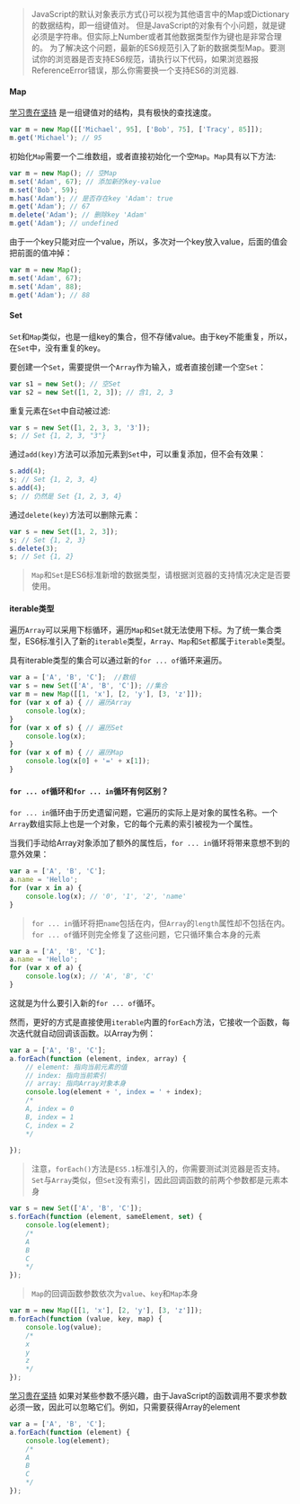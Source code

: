 >JavaScript的默认对象表示方式{}可以视为其他语言中的Map或Dictionary的数据结构，即一组键值对。
>但是JavaScript的对象有个小问题，就是键必须是字符串。但实际上Number或者其他数据类型作为键也是非常合理的。
为了解决这个问题，最新的ES6规范引入了新的数据类型Map。要测试你的浏览器是否支持ES6规范，请执行以下代码，如果浏览器报ReferenceError错误，那么你需要换一个支持ES6的浏览器.

#### Map
[学习贵在坚持](https://github.com/cuishengxi)
是一组键值对的结构，具有极快的查找速度。
```javascript
var m = new Map([['Michael', 95], ['Bob', 75], ['Tracy', 85]]);
m.get('Michael'); // 95
```
初始化`Map`需要一个二维数组，或者直接初始化一个空`Map`。`Map`具有以下方法:
```javascript
var m = new Map(); // 空Map
m.set('Adam', 67); // 添加新的key-value
m.set('Bob', 59);
m.has('Adam'); // 是否存在key 'Adam': true
m.get('Adam'); // 67
m.delete('Adam'); // 删除key 'Adam'
m.get('Adam'); // undefined
```
由于一个key只能对应一个value，所以，多次对一个key放入value，后面的值会把前面的值冲掉：
```javascript
var m = new Map();
m.set('Adam', 67);
m.set('Adam', 88);
m.get('Adam'); // 88
```

#### Set

`Set`和`Map`类似，也是一组key的集合，但不存储value。由于key不能重复，所以，在`Set`中，没有重复的key。

要创建一个`Set`，需要提供一个`Array`作为输入，或者直接创建一个空`Set`：
```javascript
var s1 = new Set(); // 空Set
var s2 = new Set([1, 2, 3]); // 含1, 2, 3
```
重复元素在`Set`中自动被过滤:
```javascript
var s = new Set([1, 2, 3, 3, '3']);
s; // Set {1, 2, 3, "3"}
```
通过`add(key)`方法可以添加元素到`Set`中，可以重复添加，但不会有效果：
```javascript
s.add(4);
s; // Set {1, 2, 3, 4}
s.add(4);
s; // 仍然是 Set {1, 2, 3, 4}
```
通过`delete(key)`方法可以删除元素：
```javascript
var s = new Set([1, 2, 3]);
s; // Set {1, 2, 3}
s.delete(3);
s; // Set {1, 2}
```
>`Map`和`Set`是ES6标准新增的数据类型，请根据浏览器的支持情况决定是否要使用。

#### iterable类型
遍历`Array`可以采用下标循环，遍历`Map`和`Set`就无法使用下标。为了统一集合类型，ES6标准引入了新的`iterable`类型，`Array`、`Map`和`Set`都属于`iterable`类型。

具有iterable类型的集合可以通过新的`for ... of`循环来遍历。
```javascript
var a = ['A', 'B', 'C'];  //数组
var s = new Set(['A', 'B', 'C']); //集合
var m = new Map([[1, 'x'], [2, 'y'], [3, 'z']]);
for (var x of a) { // 遍历Array
    console.log(x);
}
for (var x of s) { // 遍历Set
    console.log(x);
}
for (var x of m) { // 遍历Map
    console.log(x[0] + '=' + x[1]);
}
```

#### `for ... of`循环和`for ... in`循环有何区别？

`for ... in`循环由于历史遗留问题，它遍历的实际上是对象的属性名称。一个`Array`数组实际上也是一个对象，它的每个元素的索引被视为一个属性。

当我们手动给Array对象添加了额外的属性后，`for ... in`循环将带来意想不到的意外效果：
```javascript
var a = ['A', 'B', 'C'];
a.name = 'Hello';
for (var x in a) {
    console.log(x); // '0', '1', '2', 'name'
}
```
>`for ... in`循环将把`name`包括在内，但`Array`的`length`属性却不包括在内。
>`for ... of`循环则完全修复了这些问题，它只循环集合本身的元素

```javascript
var a = ['A', 'B', 'C'];
a.name = 'Hello';
for (var x of a) {
    console.log(x); // 'A', 'B', 'C'
}
```
这就是为什么要引入新的`for ... of`循环。

然而，更好的方式是直接使用`iterable`内置的`forEach`方法，它接收一个函数，每次迭代就自动回调该函数。以Array为例：
```javascript
var a = ['A', 'B', 'C'];
a.forEach(function (element, index, array) {
    // element: 指向当前元素的值
    // index: 指向当前索引
    // array: 指向Array对象本身
    console.log(element + ', index = ' + index);
    /*
    A, index = 0
    B, index = 1
    C, index = 2
    */
    
});
```
>注意，`forEach()`方法是`ES5.1`标准引入的，你需要测试浏览器是否支持。
`Set`与`Array`类似，但`Set`没有索引，因此回调函数的前两个参数都是元素本身
```javascript
var s = new Set(['A', 'B', 'C']);
s.forEach(function (element, sameElement, set) {
    console.log(element);
    /*
    A
    B
    C
    */
});
```
>`Map`的回调函数参数依次为`value`、`key`和`Map`本身
```javascript
var m = new Map([[1, 'x'], [2, 'y'], [3, 'z']]);
m.forEach(function (value, key, map) {
    console.log(value);
    /*
    x
    y
    z
    */
});
```
[学习贵在坚持](https://github.com/cuishengxi)
如果对某些参数不感兴趣，由于JavaScript的函数调用不要求参数必须一致，因此可以忽略它们。例如，只需要获得Array的element
```javascript
var a = ['A', 'B', 'C'];
a.forEach(function (element) {
    console.log(element);
    /*
    A
    B
    C
    */
});
```
